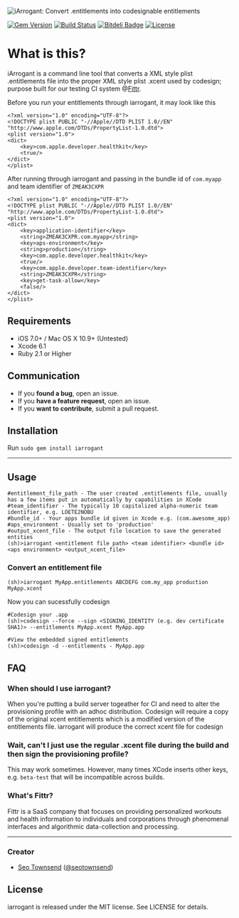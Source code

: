 ![iArrogant: Convert .entitlements into codesignable entitlements](https://raw.githubusercontent.com/sotownsend/iarrogant/master/banner.png)

[![Gem Version](https://badge.fury.io/rb/iarrogant.svg)](http://badge.fury.io/rb/iarrogant)
[![Build Status](https://travis-ci.org/sotownsend/iarrogant.svg)](https://travis-ci.org/sotownsend/iarrogant)
[![Bitdeli Badge](https://d2weczhvl823v0.cloudfront.net/sotownsend/iarrogant/trend.png)](https://bitdeli.com/free "Bitdeli Badge")
[![License](http://img.shields.io/badge/license-MIT-green.svg?style=flat)](https://github.com/sotownsend/iarrogant/blob/master/LICENSE)

# What is this?

iArrogant is a command line tool that converts a XML style plist .entitlements file into the proper XML style plist .xcent used by codesign; purpose built for our testing CI system @[Fittr](http://www.fittr.com).

Before you run your entitlements through iarrogant, it may look like this

```
<?xml version="1.0" encoding="UTF-8"?>
<!DOCTYPE plist PUBLIC "-//Apple//DTD PLIST 1.0//EN" "http://www.apple.com/DTDs/PropertyList-1.0.dtd">
<plist version="1.0">
<dict>
	<key>com.apple.developer.healthkit</key>
	<true/>
</dict>
</plist>
```

After running through iarrogant and passing in the bundle id of `com.myapp` and team identifier of `ZMEAK3CXPR`
```
<?xml version="1.0" encoding="UTF-8"?>
<!DOCTYPE plist PUBLIC "-//Apple//DTD PLIST 1.0//EN" "http://www.apple.com/DTDs/PropertyList-1.0.dtd">
<plist version="1.0">
<dict>
	<key>application-identifier</key>
	<string>ZMEAK3CXPR.com.myapp</string>
	<key>aps-environment</key>
	<string>production</string>
	<key>com.apple.developer.healthkit</key>
	<true/>
	<key>com.apple.developer.team-identifier</key>
	<string>ZMEAK3CXPR</string>
	<key>get-task-allow</key>
	<false/>
</dict>
</plist>
```

## Requirements

- iOS 7.0+ / Mac OS X 10.9+ (Untested)
- Xcode 6.1
- Ruby 2.1 or Higher

## Communication

- If you **found a bug**, open an issue.
- If you **have a feature request**, open an issue.
- If you **want to contribute**, submit a pull request.

## Installation

Run `sudo gem install iarrogant`

---

## Usage


```
#entitlement_file_path - The user created .entitlements file, usually has a few items put in automatically by capabilities in XCode
#team_identifier - The typically 10 capitalized alpha-numeric team identifier, e.g. LOETE2NOBU
#bundle_id - Your apps bundle id given in Xcode e.g. (com.awesome_app)
#aps_environment - Usually set to 'production'
#output_xcent_file - The output file location to save the generated entities
(sh)>iarrogant <entitlement file path> <team identifier> <bundle id> <aps environment> <output_xcent_file>
```

### Convert an entitlement file
```
(sh)>iarrogant MyApp.entitlements ABCDEFG com.my_app production MyApp.xcent
```

Now you can sucessfully codesign

```
#Codesign your .app
(sh)>codesign --force --sign <SIGNING_IDENTITY (e.g. dev certificate SHA1)> --entitlements MyApp.xcent MyApp.app

#View the embedded signed entitlements
(sh)>codesign -d --entitlements - MyApp.app
```

## FAQ

### When should I use iarrogant?

When you're putting a build server togeather for CI and need to alter the provisioning profile with an adhoc distribution.  Codesign will require a copy of the original xcent entitlements which is a modified version of the entitlements file.  iarrogant will produce the correct xcent file for codesign

### Wait, can't I just use the regular .xcent file during the build and then sign the provisioning profile?

This may work sometimes.  However, many times XCode inserts other keys, e.g. `beta-test` that will be incompatible across builds.

### What's Fittr?

Fittr is a SaaS company that focuses on providing personalized workouts and health information to individuals and corporations through phenomenal interfaces and algorithmic data-collection and processing.

* * *

### Creator

- [Seo Townsend](http://github.com/sotownsend) ([@seotownsend](https://twitter.com/seotownsend))

## License

iarrogant is released under the MIT license. See LICENSE for details.
